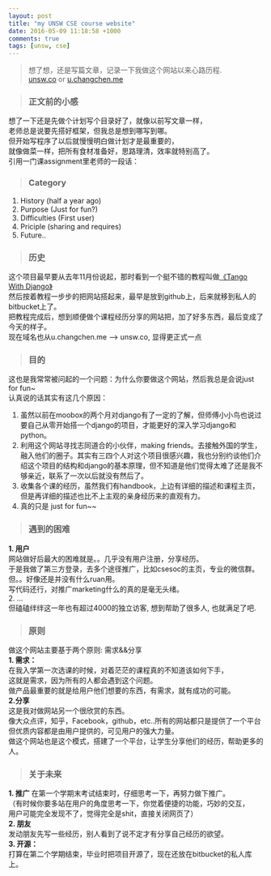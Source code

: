 ```yaml
---
layout: post
title: "my UNSW CSE course website"
date: 2016-05-09 11:18:58 +1000
comments: true
tags: [unsw, cse]
---
```



> 想了想，还是写篇文章，记录一下我做这个网站以来心路历程.    
[unsw.co](http://www.unsw.co) or [u.changchen.me](http://u.changchen.me)    

<!--more-->
   

> ### 正文前的小感 ###
想了一下还是先做个计划写个目录好了，就像以前写文章一样，   
老师总是说要先搭好框架，但我总是想到哪写到哪。   
但开始写程序了以后就慢慢明白做计划才是最重要的，     
就像做菜一样，把所有食材准备好，思路理清，效率就特别高了。    
引用一门课assignment里老师的一段话：   
<img style="max-height:400px" class="lazy" data-original="/images/blog/160509_unsw_web/os_design.jpg">    



> ### Category ###
1. History (half a year ago)      
2. Purpose (Just for fun?)   
3. Difficulties (First user)
4. Priciple (sharing and requires)
5. Future..    



> ### 历史 ###
这个项目最早要从去年11月份说起，那时看到一个挺不错的教程叫做[《Tango With Django》](http://www.tangowithdjango.com/)     
然后按着教程一步步的把网站搭起来，最早是放到github上，后来就移到私人的bitbucket上了。    
把教程完成后，想到顺便做个课程经历分享的网站把，加了好多东西，最后变成了今天的样子。     
现在域名也从u.changchen.me --> unsw.co, 显得更正式一点     
<img style="max-height:400px" class="lazy" data-original="/images/blog/160509_unsw_web/bitbucket.jpg">    


> ### 目的 ###
这也是我常常被问起的一个问题：为什么你要做这个网站，然后我总是会说just for fun~    
认真说的话其实有这几个原因：    
1) 虽然以前在moobox的两个月对django有了一定的了解，但师傅小小鸟也说过要自己从零开始搭一个django的项目，才能更好的深入学习django和python。        
2) 利用这个网站寻找志同道合的小伙伴，making friends。去接触外国的学生，融入他们的圈子。其实有三四个人对这个项目很感兴趣，我也分别约谈他们介绍这个项目的结构和django的基本原理，但不知道是他们觉得太难了还是我不够亲近，联系了一次以后就没有然后了。    
3) 收集各个课的经历，虽然我们有handbook，上边有详细的描述和课程主页，但是再详细的描述也比不上主观的亲身经历来的直观有力。    
4) 真的只是 just for fun~~     


> ### 遇到的困难 ###
**1. 用户**    
网站做好后最大的困难就是。。几乎没有用户注册，分享经历。     
于是我做了第三方登录，去多个途径推广，比如csesoc的主页，专业的微信群。    
但。。好像还是并没有什么ruan用。     
写代码还行，对推广marketing什么的真的是毫无头绪。   
2. ...     
<img style="max-height:350px" class="lazy" data-original="/images/blog/160509_unsw_web/analyse.png">    
但磕磕绊绊这一年也有超过4000的独立访客, 想到帮助了很多人, 也就满足了吧.    
<img style="max-height:450px" class="lazy" data-original="/images/blog/160509_unsw_web/area_count.png">    


> ### 原则 ###
做这个网站主要基于两个原则: 需求&&分享         
**1. 需求：**    
在我入学第一次选课的时候，对着茫茫的课程真的不知道该如何下手，    
这就是需求，因为所有的人都会遇到这个问题。    
做产品最重要的就是给用户他们想要的东西，有需求，就有成功的可能。    
**2.分享**    
这是我对做网站另一个很欣赏的东西。    
像大众点评，知乎，Facebook，github，etc..所有的网站都只是提供了一个平台    
但优质内容都是由用户提供的，可见用户的强大力量。     
做这个网站也是这个模式，搭建了一个平台，让学生分享他们的经历，帮助更多的人。    


> ### 关于未来 ###
**1. 推广**
在第一个学期末考试结束时，仔细思考一下，再努力做下推广。  
（有时候你要多站在用户的角度思考一下，你觉着便捷的功能，巧妙的交互，   
用户可能完全发现不了，觉得完全是shit，直接关闭网页了）       
**2. 朋友**    
发动朋友先写一些经历，别人看到了说不定才有分享自己经历的欲望。    
**3. 开源：**   
打算在第二个学期结束，毕业时把项目开源了，现在还放在bitbucket的私人库上。    

